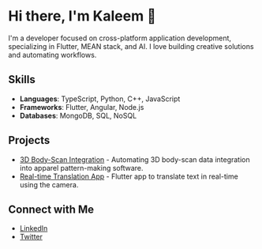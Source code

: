 # Hi there, I'm Kaleem 👋

I'm a developer focused on cross-platform application development, specializing in Flutter, MEAN stack, and AI. I love building creative solutions and automating workflows. 

## Skills
- **Languages**: TypeScript, Python, C++, JavaScript
- **Frameworks**: Flutter, Angular, Node.js
- **Databases**: MongoDB, SQL, NoSQL

## Projects
- [3D Body-Scan Integration](https://github.com/kaleem/3d-bodyscan) - Automating 3D body-scan data integration into apparel pattern-making software.
- [Real-time Translation App](https://github.com/kaleem/real-time-translation) - Flutter app to translate text in real-time using the camera.

## Connect with Me
- [LinkedIn](https://linkedin.com/in/kaleem)
- [Twitter](https://twitter.com/kaleem_dev)
